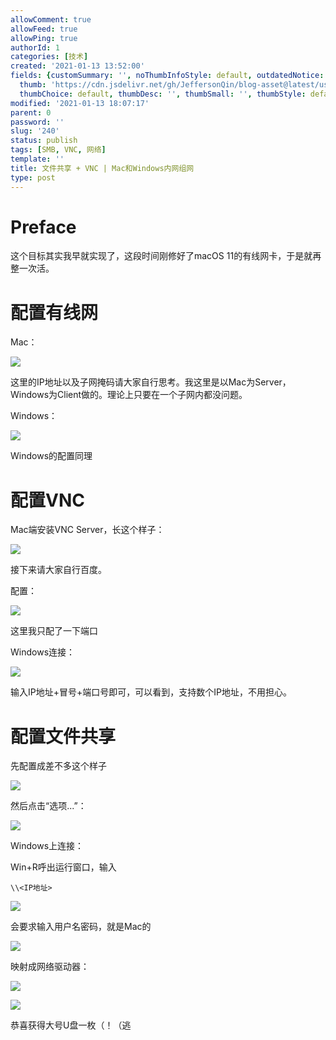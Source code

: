 ```yaml
---
allowComment: true
allowFeed: true
allowPing: true
authorId: 1
categories: [技术]
created: '2021-01-13 13:52:00'
fields: {customSummary: '', noThumbInfoStyle: default, outdatedNotice: 'no', reprint: standard,
  thumb: 'https://cdn.jsdelivr.net/gh/JeffersonQin/blog-asset@latest/usr/uploads/bg/14.jpg',
  thumbChoice: default, thumbDesc: '', thumbSmall: '', thumbStyle: default}
modified: '2021-01-13 18:07:17'
parent: 0
password: ''
slug: '240'
status: publish
tags: [SMB, VNC, 网络]
template: ''
title: 文件共享 + VNC | Mac和Windows内网组网
type: post
---
```

# Preface

这个目标其实我早就实现了，这段时间刚修好了macOS 11的有线网卡，于是就再整一次活。

# 配置有线网

Mac：

![](https://cdn.jsdelivr.net/gh/JeffersonQin/blog-asset@latest/usr/uploads/2021/01/1610516339.png)

这里的IP地址以及子网掩码请大家自行思考。我这里是以Mac为Server，Windows为Client做的。理论上只要在一个子网内都没问题。

Windows：

![](https://cdn.jsdelivr.net/gh/JeffersonQin/blog-asset@latest/usr/uploads/2021/01/1610516559.png)

Windows的配置同理

# 配置VNC

Mac端安装VNC Server，长这个样子：

![](https://cdn.jsdelivr.net/gh/JeffersonQin/blog-asset@latest/usr/uploads/2021/01/1610516611.png)

接下来请大家自行百度。

配置：

![](https://cdn.jsdelivr.net/gh/JeffersonQin/blog-asset@latest/usr/uploads/2021/01/1610516774.png)

这里我只配了一下端口

Windows连接：

![](https://cdn.jsdelivr.net/gh/JeffersonQin/blog-asset@latest/usr/uploads/2021/01/1610516824.png)

输入IP地址+冒号+端口号即可，可以看到，支持数个IP地址，不用担心。

# 配置文件共享

先配置成差不多这个样子

![](https://cdn.jsdelivr.net/gh/JeffersonQin/blog-asset@latest/usr/uploads/2021/01/1610516895.png)

然后点击“选项...”：

![](https://cdn.jsdelivr.net/gh/JeffersonQin/blog-asset@latest/usr/uploads/2021/01/1610516929.png)

Windows上连接：

Win+R呼出运行窗口，输入

```
\\<IP地址>
```

![](https://cdn.jsdelivr.net/gh/JeffersonQin/blog-asset@latest/usr/uploads/2021/01/1610516977.png)

会要求输入用户名密码，就是Mac的

![](https://cdn.jsdelivr.net/gh/JeffersonQin/blog-asset@latest/usr/uploads/2021/01/1610517002.png)

映射成网络驱动器：

![](https://cdn.jsdelivr.net/gh/JeffersonQin/blog-asset@latest/usr/uploads/2021/01/1610517034.png)

![](https://cdn.jsdelivr.net/gh/JeffersonQin/blog-asset@latest/usr/uploads/2021/01/1610517077.png)

恭喜获得大号U盘一枚（！（逃

